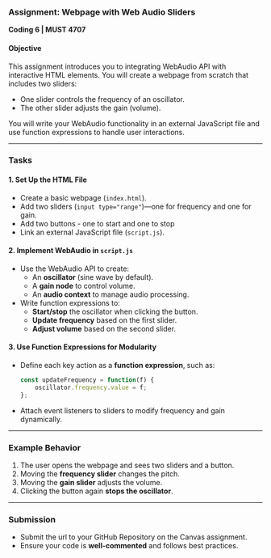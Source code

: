 ### **Assignment: Webpage with Web Audio Sliders**
**Coding 6 | MUST 4707**

#### **Objective**
This assignment introduces you to integrating WebAudio API with interactive HTML elements. You will create a webpage from scratch that includes two sliders:
- One slider controls the frequency of an oscillator.
- The other slider adjusts the gain (volume).

You will write your WebAudio functionality in an external JavaScript file and use function expressions to handle user interactions.

---

### **Tasks**

#### **1. Set Up the HTML File**
- Create a basic webpage (`index.html`).
- Add two sliders (`input type="range"`)—one for frequency and one for gain.
- Add two buttons - one to start and one to stop
- Link an external JavaScript file (`script.js`).

#### **2. Implement WebAudio in `script.js`**
- Use the WebAudio API to create:
    - An **oscillator** (sine wave by default).
    - A **gain node** to control volume.
    - An **audio context** to manage audio processing.
- Write function expressions to:
    - **Start/stop** the oscillator when clicking the button.
    - **Update frequency** based on the first slider.
    - **Adjust volume** based on the second slider.

#### **3. Use Function Expressions for Modularity**
- Define each key action as a **function expression**, such as:
  ```javascript
  const updateFrequency = function(f) {
      oscillator.frequency.value = f;
  };
  ```  
- Attach event listeners to sliders to modify frequency and gain dynamically.

---

### **Example Behavior**
1. The user opens the webpage and sees two sliders and a button.
2. Moving the **frequency slider** changes the pitch.
3. Moving the **gain slider** adjusts the volume.
4. Clicking the button again **stops the oscillator**.

---

### **Submission**
- Submit the url to your GitHub Repository on the Canvas assignment.
- Ensure your code is **well-commented** and follows best practices.

